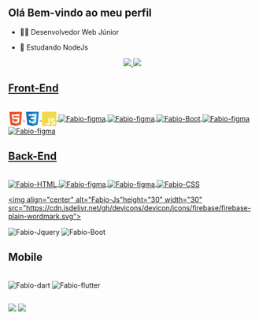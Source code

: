  ## Olá Bem-vindo ao meu perfil

  - 👨‍💻 Desenvolvedor Web Júnior 

  - 🎈 Estudando NodeJs
<div align="center">
  <a href="https://github.com/fabio-sudo-apt">
  <img height="170em" src="https://github-readme-stats.vercel.app/api?username=fabio-sudo-apt&show_icons=true&theme=dracula&include_all_commits=true&count_private=true"/>
  <img height="170em" src="https://github-readme-stats.vercel.app/api/top-langs/?username=fabio-sudo-apt&layout=compact&lshow_icons=true&theme=dracula"/>
</div>
  
## Front-End
<div style="display: inline_block"><br>
  <img align="center" alt="Fabio-HTML" height="30" width="30" src="https://raw.githubusercontent.com/devicons/devicon/master/icons/html5/html5-original.svg">
 
  <img align="center" alt="Fabio-CSS" height="30" width="30"  src="https://raw.githubusercontent.com/devicons/devicon/master/icons/css3/css3-original.svg">
 
  <img align="center" alt="Fabio-Js" height="30" width="30"  src="https://raw.githubusercontent.com/devicons/devicon/master/icons/javascript/javascript-plain.svg">
  
  <img align="center" alt="Fabio-figma"  height="30" width="30"  src="https://cdn.jsdelivr.net/gh/devicons/devicon/icons/react/react-original.svg" />
  
  <img align="center" alt="Fabio-figma"  height="30" width="30"  src="https://cdn.jsdelivr.net/gh/devicons/devicon/icons/typescript/typescript-original.svg" />
 
  <img align="center" alt="Fabio-Boot"  height="30" width="30"   src="https://cdn.jsdelivr.net/gh/devicons/devicon/icons/bootstrap/bootstrap-plain-wordmark.svg" />
 
  <img align="center" alt="Fabio-figma"  height="30" width="30"  src="https://cdn.jsdelivr.net/gh/devicons/devicon/icons/figma/figma-original.svg" />
 
  <img align="center" alt="Fabio-figma"  height="30" width="30"  src="https://cdn.jsdelivr.net/gh/devicons/devicon/icons/git/git-original.svg" />
  
</div>
  
  ## Back-End
<div style="display: inline_block"><br>
  <img align="center" alt="Fabio-HTML" height="30" width="30"  src="https://cdn.jsdelivr.net/gh/devicons/devicon/icons/nodejs/nodejs-plain.svg">
 
  <img align="center" alt="Fabio-figma"  height="30" width="30"  src="https://cdn.jsdelivr.net/gh/devicons/devicon/icons/npm/npm-original-wordmark.svg" />
 
  <img align="center" alt="Fabio-figma"  height="30" width="30"  src="https://cdn.jsdelivr.net/gh/devicons/devicon/icons/yarn/yarn-original-wordmark.svg"/>
 
  <img align="center" alt="Fabio-CSS" height="30" width="30"  src="https://cdn.jsdelivr.net/gh/devicons/devicon/icons/express/express-original.svg">
 
  <img align="center" alt="Fabio-Js"height="30" width="30"  src="https://cdn.jsdelivr.net/gh/devicons/devicon/icons/firebase/firebase-plain-wordmark.svg">
 
  <img align="center" alt="Fabio-Jquery"  height="30" width="30"  src="https://cdn.jsdelivr.net/gh/devicons/devicon/icons/mongodb/mongodb-plain-wordmark.svg" />
 
  <img align="center" alt="Fabio-Boot" height="30" width="30"  src="https://cdn.jsdelivr.net/gh/devicons/devicon/icons/mysql/mysql-original-wordmark.svg"/>
</div>
 
  ## Mobile
<div style="display: inline_block"><br>
  <img align="center" alt="Fabio-dart" height="30" width="30"   src="https://cdn.jsdelivr.net/gh/devicons/devicon/icons/dart/dart-original.svg" />
 
 <img  align="center" alt="Fabio-flutter" height="30" width="30"  src="https://cdn.jsdelivr.net/gh/devicons/devicon/icons/flutter/flutter-original.svg" />
</div>
  
## 
<div>
 <div> 
  <a href = "mailto:fsfreita1190@gmail.com"><img src="https://img.shields.io/badge/-Gmail-%23333?style=for-the-badge&logo=gmail&logoColor=white" target="_blank"></a>
  <a href="https://www.linkedin.com/in/fábio-souza-b223601a3" target="_blank"><img src="https://img.shields.io/badge/-LinkedIn-%230077B5?style=for-the-badge&logo=linkedin&logoColor=white" target="_blank"></a> 
</div>
 
